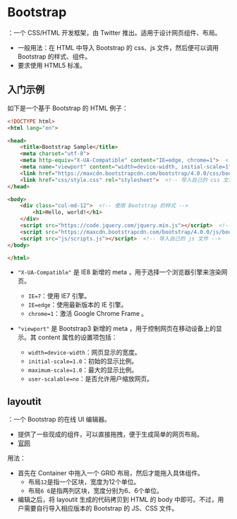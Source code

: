 # Bootstrap

：一个 CSS/HTML 开发框架，由 Twitter 推出。适用于设计网页组件、布局。
- 一般用法：在 HTML 中导入 Bootstrap 的 css、js 文件，然后便可以调用 Bootstrap 的样式、组件。
- 要求使用 HTML5 标准。

## 入门示例

如下是一个基于 Bootstrap 的 HTML 例子：

```html
<!DOCTYPE html>
<html lang="en">

<head>
	<title>Bootstrap Sample</title>
    <meta charset="utf-8">
    <meta http-equiv="X-UA-Compatible" content="IE=edge, chrome=1">  <!-- 用于兼容 IE 浏览器 -->
    <meta name="viewport" content="width=device-width, initial-scale=1">  <!-- 控制网页在移动设备上的显示 -->
	<link href="https://maxcdn.bootstrapcdn.com/bootstrap/4.0.0/css/bootstrap.min.css" rel="stylesheet">  <!-- 导入 Bootstrap 的 css 文件 -->
	<link href="css/style.css" rel="stylesheet">  <!-- 导入自己的 css 文件 -->
</head>

<body>
	<div class="col-md-12">  <!-- 使用 Bootstrap 的样式 -->
		<h1>Hello, world!</h1>
	</div>
	<script src="https://code.jquery.com/jquery.min.js"></script>  <!-- 先导入 Bootstrap 的依赖 js 文件 -->
	<script src="https://maxcdn.bootstrapcdn.com/bootstrap/4.0.0/js/bootstrap.min.js"></script>  <!-- 导入 Bootstrap 的 js 文件 -->
	<script src="js/scripts.js"></script>  <!-- 导入自己的 js 文件 -->
</body>

</html>
```
- `"X-UA-Compatible"` 是 IE8 新增的 meta ，用于选择一个浏览器引擎来渲染网页。
  - `IE=7`：使用 IE7 引擎。
  - `IE=edge`：使用最新版本的 IE 引擎。
  - `chrome=1`：激活 Google Chrome Frame 。

- `"viewport"` 是 Bootstrap3 新增的 meta ，用于控制网页在移动设备上的显示。其 content 属性的设置项包括：
  - `width=device-width`：网页显示的宽度。
  - `initial-scale=1.0`：初始的显示比例。
  - `maximum-scale=1.0`：最大的显示比例。
  - `user-scalable=no`：是否允许用户缩放网页。

## layoutit

：一个 Bootstrap 的在线 UI 编辑器。
- 提供了一些现成的组件，可以直接拖拽，便于生成简单的网页布局。
- [官网](https://www.layoutit.com/build)

用法：
- 首先在 Container 中拖入一个 GRID 布局，然后才能拖入具体组件。
  - 布局`12`是指一个区块，宽度为12个单位。
  - 布局`6 6`是指两列区块，宽度分别为6、6个单位。
- 编辑之后，将 layoutit 生成的代码拷贝到 HTML 的 body 中即可。不过，用户需要自行导入相应版本的 Bootstrap 的 JS、CSS 文件。

